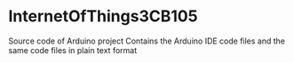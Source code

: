 # InternetOfThings3CB105
Source code of Arduino project
Contains the Arduino IDE code files and the same code files in plain text format
